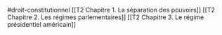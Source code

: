 #droit-constitutionnel 
[[T2 Chapitre 1. La séparation des pouvoirs]]
[[T2 Chapitre 2. Les régimes parlementaires]]
[[T2 Chapitre 3. Le régime présidentiel américain]]
